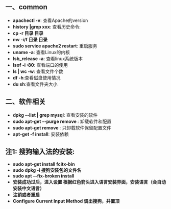 ## 一、common
  * **apachectl -v**: 查看Apache的version
  *	**history |grep xxx**: 查看历史命令:
  * **cp -r 目录 目录**
  * **mv -i/f 目录 目录**
  * **sudo service apache2 restart**: 重启服务
  * **uname -a**: 查看Linux的内核
  * **lsb_release -a**: 查看linux系统版本
  * **lsof -i :80**: 查看端口的使用
  * **ls | wc -w**: 查看文件个数
  * **df -h**:查看磁盘使用情况
  * **du sh**:查看文件夹大小

## 二、软件相关
  * **dpkg --list | grep mysql**: 查看安装的软件
  * **sudo apt-get --purge remove <programname>**: 卸载软件和配置
  * **sudo apt-get remove <programname>**: 只卸载软件保留配置文件
  * **apt-get -f install**: 安装依赖











































## 注1: 搜狗输入法的安装:
  * **sudo apt-get install fcitx-bin**
  * **sudo dpkg -i 搜狗安装包的文件名**
  * **sudo apt --fix-broken install**
  * **安装成功过后，进入设置 根据红色箭头进入语言安装界面，安装语言（会自动安装中文语言）**
  * **注销或者重启**
  * **Configure Current Input Method 调出搜狗，并置顶**
